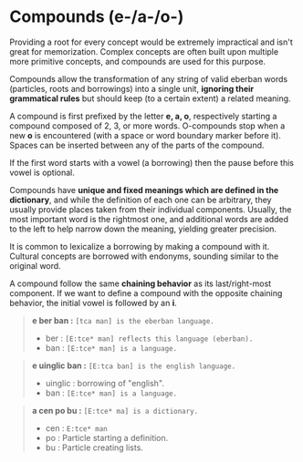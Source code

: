 # Compounds (e-/a-/o-)

Providing a root for every concept would be extremely impractical and isn't
great for memorization. Complex concepts are often built upon multiple more
primitive concepts, and compounds are used for this purpose.

Compounds allow the transformation of any string of valid eberban words
(particles, roots and borrowings) into a single unit, __ignoring their
grammatical rules__ but should keep (to a certain extent) a related meaning.

A compound is first prefixed by the letter __e, a, o__, respectively starting a
compound composed of 2, 3, or more words. O-compounds stop when a new __o__ is
encountered (with a space or word boundary marker before it). Spaces can be
inserted between any of the parts of the compound.

If the first word starts with a vowel (a borrowing) then the pause before this
vowel is optional.

Compounds have __unique and fixed meanings which are defined in the dictionary__,
and while the definition of each one can be arbitrary, they usually provide
places taken from their individual components. Usually, the most important word
is the rightmost one, and additional words are added to the left to help narrow
down the meaning, yielding greater precision.

It is common to lexicalize a borrowing by making a compound with it. Cultural
concepts are borrowed with endonyms, sounding similar to the original word.

A compound follow the same __chaining behavior__ as its last/right-most
component. If we want to define a compound with the opposite chaining behavior,
the initial vowel is followed by an __i__.

> __e ber ban :__ `[tca man] is the eberban language.`
> 
> - ber : `[E:tce* man] reflects this language (eberban).`
> - ban : `[E:tce* man] is a language.`

> __e uinglic ban :__ `[E:tca ban] is the english language.`
> 
> - uinglic : borrowing of "english".
> - ban : `[E:tce* man] is a language.`

> __a cen po bu :__ `[E:tce* ma] is a dictionary.`
>
> - cen : `E:tce* man`
> - po : Particle starting a definition.
> - bu : Particle creating lists.
